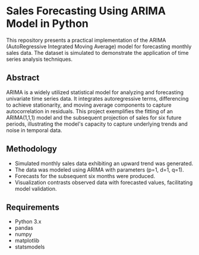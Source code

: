 # Sales Forecasting Using ARIMA Model in Python

This repository presents a practical implementation of the ARIMA (AutoRegressive Integrated Moving Average) model for forecasting monthly sales data. The dataset is simulated to demonstrate the application of time series analysis techniques.

## Abstract

ARIMA is a widely utilized statistical model for analyzing and forecasting univariate time series data. It integrates autoregressive terms, differencing to achieve stationarity, and moving average components to capture autocorrelation in residuals. This project exemplifies the fitting of an ARIMA(1,1,1) model and the subsequent projection of sales for six future periods, illustrating the model's capacity to capture underlying trends and noise in temporal data.

## Methodology

- Simulated monthly sales data exhibiting an upward trend was generated.
- The data was modeled using ARIMA with parameters (p=1, d=1, q=1).
- Forecasts for the subsequent six months were produced.
- Visualization contrasts observed data with forecasted values, facilitating model validation.

## Requirements

- Python 3.x
- pandas
- numpy
- matplotlib
- statsmodels
